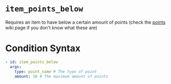# `item_points_below`

Requires an item to have below a certain amount of points (check the [points](https://plugins.auxilor.io/effects/points) wiki page if you don't know what these are)

# Condition Syntax
```yaml
- id: item_points_below
  args:
    type: point_name # The type of point
    amount: 10 # The maximum amount of points
```
